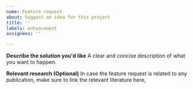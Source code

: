```yaml
---
name: Feature request
about: Suggest an idea for this project
title: ''
labels: enhancement
assignees: ''

---
```


**Describe the solution you'd like**
A clear and concise description of what you want to happen.

**Relevant research (Optional)**
In case the feature request is related to any publication, make sure to link the relevant literature here,
